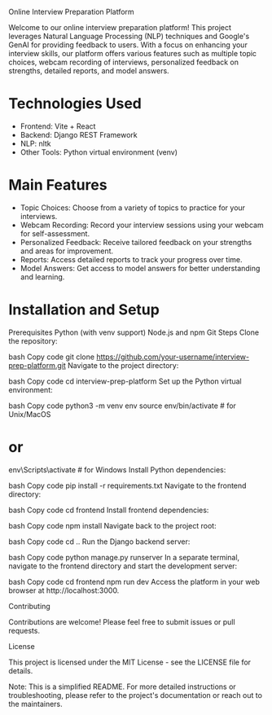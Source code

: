 Online Interview Preparation Platform

Welcome to our online interview preparation platform! This project leverages Natural Language Processing (NLP) techniques and Google's GenAI for providing feedback to users. With a focus on enhancing your interview skills, our platform offers various features such as multiple topic choices, webcam recording of interviews, personalized feedback on strengths, detailed reports, and model answers.

# Technologies Used

* Frontend: Vite + React
* Backend: Django REST Framework
* NLP: nltk
* Other Tools: Python virtual environment (venv)

# Main Features

* Topic Choices: Choose from a variety of topics to practice for your interviews.
* Webcam Recording: Record your interview sessions using your webcam for self-assessment.
* Personalized Feedback: Receive tailored feedback on your strengths and areas for improvement.
* Reports: Access detailed reports to track your progress over time.
* Model Answers: Get access to model answers for better understanding and learning.

# Installation and Setup

Prerequisites
Python (with venv support)
Node.js and npm
Git
Steps
Clone the repository:

bash
Copy code
git clone https://github.com/your-username/interview-prep-platform.git
Navigate to the project directory:

bash
Copy code
cd interview-prep-platform
Set up the Python virtual environment:

bash
Copy code
python3 -m venv env
source env/bin/activate  # for Unix/MacOS
# or
env\Scripts\activate  # for Windows
Install Python dependencies:

bash
Copy code
pip install -r requirements.txt
Navigate to the frontend directory:

bash
Copy code
cd frontend
Install frontend dependencies:

bash
Copy code
npm install
Navigate back to the project root:

bash
Copy code
cd ..
Run the Django backend server:

bash
Copy code
python manage.py runserver
In a separate terminal, navigate to the frontend directory and start the development server:

bash
Copy code
cd frontend
npm run dev
Access the platform in your web browser at http://localhost:3000.

Contributing

Contributions are welcome! Please feel free to submit issues or pull requests.

License

This project is licensed under the MIT License - see the LICENSE file for details.

Note: This is a simplified README. For more detailed instructions or troubleshooting, please refer to the project's documentation or reach out to the maintainers.
